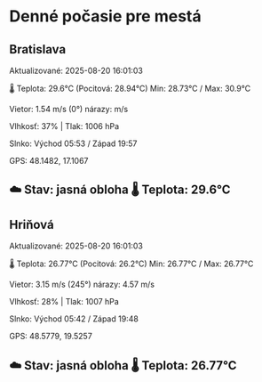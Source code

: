 ﻿# Denné počasie pre mestá

## Bratislava
Aktualizované: 2025-08-20 16:01:03

🌡️ Teplota: 29.6°C 
(Pocitová: 28.94°C)
Min: 28.73°C / Max: 30.9°C

Vietor: 1.54 m/s    (0°) 
nárazy:  m/s

Vlhkosť: 37% | Tlak: 1006 hPa

Slnko: Východ 05:53 / Západ 19:57

GPS: 48.1482, 17.1067

☁️ Stav: jasná obloha        🌡️ Teplota: 29.6°C
---

## Hriňová
Aktualizované: 2025-08-20 16:01:03

🌡️ Teplota: 26.77°C 
(Pocitová: 26.2°C)
Min: 26.77°C / Max: 26.77°C

Vietor: 3.15 m/s (245°)
nárazy: 4.57 m/s

Vlhkosť: 28% | Tlak: 1007 hPa

Slnko: Východ 05:42 / Západ 19:48

GPS: 48.5779, 19.5257

☁️ Stav: jasná obloha        🌡️ Teplota: 26.77°C
---
